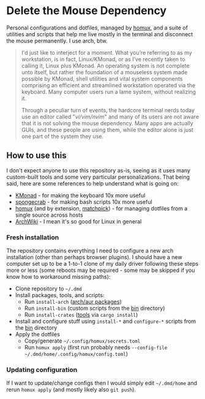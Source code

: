 # Delete the Mouse Dependency

Personal configurations and dotfiles, managed by [homux](https://github.com/ArielHorwitz/homux), and a suite of utilities and scripts that help me live mostly in the terminal and disconnect the mouse permanently. I use arch, btw.

> I'd just like to interject for a moment. What you’re referring to as my workstation, is in fact, Linux/KMonad, or as I’ve recently taken to calling it, Linux plus KMonad. An operating system is not complete unto itself, but rather the foundation of a mouseless system made possible by KMonad, shell utilities and vital system components comprising an efficient and streamlined workstation operated via the keyboard. Many computer users run a lame system, without realizing it.
>
> Through a peculiar turn of events, the hardcore terminal nerds today use an editor called "*vi/vim/nvim*" and many of its users are not aware that it is not solving the mouse dependency. Many apps are actually GUIs, and these people are using them, while the editor alone is just one part of the system they use.

## How to use this

I don't expect anyone to use this repository as-is, seeing as it uses many custom-built tools and some very particular personalizations. That being said, here are some references to help understand what is going on:
* [KMonad](https://github.com/kmonad/kmonad/) - for making the keyboard 10x more useful
* [spongecrab](https://github.com/ArielHorwitz/spongecrab) - for making bash scripts 10x more useful
* [homux](https://github.com/ArielHorwitz/homux) (and by extension, [matchpick](https://github.com/ArielHorwitz/matchpick)) - for managing dotfiles from a single source across hosts
* [ArchWiki](https://wiki.archlinux.org/) - I mean it's so good for Linux in general

### Fresh installation
The repository contains everything I need to configure a new arch installation (other than perhaps browser plugins). I should have a new computer set up to be a 1-to-1 clone of my daily driver following these steps more or less (some reboots may be required - some may be skipped if you know how to workaround missing paths):
* Clone repository to `~/.dmd`
* Install packages, tools, and scripts:
    - Run `install-arch` ([arch/aur packages](/dependencies/aur.txt))
    - Run `install-bin` (custom scripts from the [bin](/bin) directory)
    - Run `install-crates` ([tools](/dependencies/cargo.txt) via `cargo install`)
* Install and configure stuff using `install-*` and `configure-*` scripts from the [bin](/bin) directory
* Apply the dotfiles
    - Copy/generate `~/.config/homux/secrets.toml`
    - Run `homux apply` (first run probably needs `--config-file ~/.dmd/home/.config/homux/config.toml`)

### Updating configuration
If I want to update/change configs then I would simply edit `~/.dmd/home` and rerun `homux apply` (and mostly likely also `git push`).
